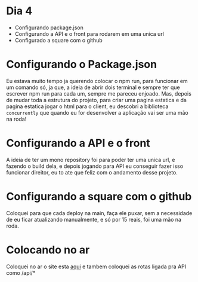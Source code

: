 # Dia 4

- Configurando package.json
- Configurando a API e o front para rodarem em uma unica url
- Configurado a square com o github

# Configurando o Package.json

Eu estava muito tempo ja querendo colocar o npm run, para funcionar em um comando só, ja que, a ideia de abrir dois terminal e sempre ter que escrever npm run para cada um, sempre me pareceu enjoado.
Mas, depois de mudar toda a estrutura do projeto, para criar uma pagina estatica e da pagina estatica jogar o html para o client, eu descobri a biblioteca `concurrently` que quando eu for desenvolver a aplicação vai ser uma mão na roda!

# Configurando a API e o front

A ideia de ter um mono repository foi para poder ter uma unica url, e fazendo o build dela, e depois jogando para API eu conseguir fazer isso funcionar direitor, eu to ate que feliz com o andamento desse projeto.

# Configurando a square com o github

Coloquei para que cada deploy na main, faça ele puxar, sem a necessidade de eu ficar atualizando manualmente, e só por 15 reais, foi uma mão na roda.

# Colocando no ar

Coloquei no ar o site esta [aqui](https://typergator.squareweb.app/) e tambem coloquei as rotas ligada pra API como /api/*